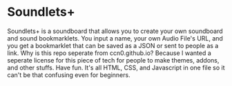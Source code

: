 # Soundlets+

Soundlets+ is a soundboard that allows you to create your own soundboard and sound bookmarklets. 
You input a name, your own Audio File's URL, and you get a bookmarklet that can be saved as a JSON or sent to people as a link.
Why is this repo seperate from ccn0.github.io? Because I wanted a seperate license for this piece of tech for people to make themes, addons, and other stuffs.
Have fun. It's all HTML, CSS, and Javascript in one file so it can't be that confusing even for beginners.
